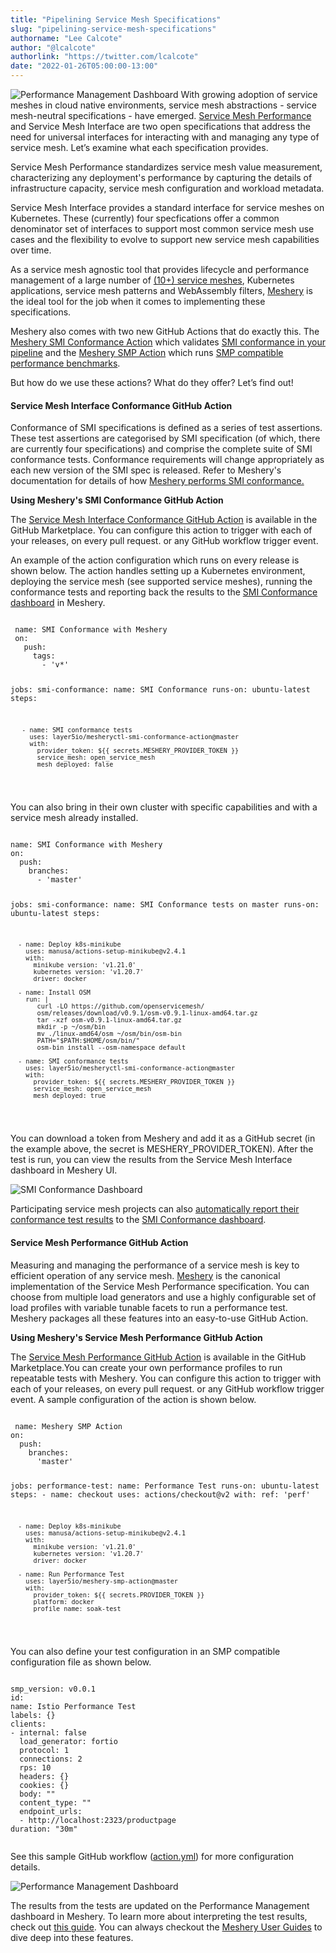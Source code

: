 ```yaml
---
title: "Pipelining Service Mesh Specifications"
slug: "pipelining-service-mesh-specifications"
authorname: "Lee Calcote"
author: "@lcalcote"
authorlink: "https://twitter.com/lcalcote"
date: "2022-01-26T05:00:00-13:00"
---
```

![Performance Management Dashboard](/img/blog/pipelining-service-mesh-specifications/service-mesh-specifications.png#left)
With growing adoption of service meshes in cloud native environments, service mesh abstractions - service mesh-neutral specifications - have emerged. [Service Mesh Performance](https://smp-spec.io/) and Service Mesh Interface are two open specifications that address the need for universal interfaces for interacting with and managing any type of service mesh. Let’s examine what each specification provides.

Service Mesh Performance standardizes service mesh value measurement, characterizing any deployment's performance by capturing the details of infrastructure capacity, service mesh configuration and workload metadata.

Service Mesh Interface provides a standard interface for service meshes on Kubernetes. These (currently) four specfications offer a common denominator set of interfaces to support most common service mesh use cases and the flexibility to evolve to support new service mesh capabilities over time.

As a service mesh agnostic tool that provides lifecycle and performance management of a large number of [(10+) service meshes](https://layer5.io/service-mesh-landscape), Kubernetes applications, service mesh patterns and WebAssembly filters, [Meshery](https://meshery.io/) is the ideal tool for the job when it comes to implementing these specifications.

Meshery also comes with two new GitHub Actions that do exactly this. The [Meshery SMI Conformance Action](https://github.com/layer5io/meshery-smi-conformance-action) which validates [SMI conformance in your pipeline](https://meshery.io/blog/validating-smi-conformance-with-meshery) and the [Meshery SMP Action](https://github.com/layer5io/meshery-smp-action) which runs [SMP compatible performance benchmarks](https://docs.meshery.io/functionality/performance-management).

But how do we use these actions? What do they offer? Let’s find out!

#### Service Mesh Interface Conformance GitHub Action

Conformance of SMI specifications is defined as a series of test assertions. These test assertions are categorised by SMI specification (of which, there are currently four specifications) and comprise the complete suite of SMI conformance tests. Conformance requirements will change appropriately as each new version of the SMI spec is released. Refer to Meshery's documentation for details of how [Meshery performs SMI conformance.](https://docs.meshery.io/functionality/service-mesh-interface)

**Using Meshery's SMI Conformance GitHub Action** 

The [Service Mesh Interface Conformance GitHub Action](https://github.com/marketplace/actions/service-mesh-interface-conformance-with-meshery) is available in the GitHub Marketplace. You can configure this action to trigger with each of your releases, on every pull request. or any GitHub workflow trigger event.

An example of the action configuration which runs on every release is shown below. The action handles setting up a Kubernetes environment, deploying the service mesh (see supported service meshes), running the conformance tests and reporting back the results to the [SMI Conformance dashboard](https://layer5.io/service-mesh-landscape#smi) in Meshery.

<div class="codewrapper">
  <pre><code>
 name: SMI Conformance with Meshery
 on:
   push:
     tags:
       - 'v*'

 jobs:
   smi-conformance:
     name: SMI Conformance
     runs-on: ubuntu-latest
     steps:

       - name: SMI conformance tests
         uses: layer5io/mesheryctl-smi-conformance-action@master
         with:
           provider_token: ${{ secrets.MESHERY_PROVIDER_TOKEN }}
           service_mesh: open_service_mesh
           mesh_deployed: false
   </code></pre></div>

You can also bring in their own cluster with specific capabilities and with a service mesh already installed.

<div class="codewrapper">
  <pre><code>
name: SMI Conformance with Meshery
on:
  push:
    branches:
      - 'master'

jobs:
  smi-conformance:
    name: SMI Conformance tests on master
    runs-on: ubuntu-latest
    steps:

      - name: Deploy k8s-minikube
        uses: manusa/actions-setup-minikube@v2.4.1
        with:
          minikube version: 'v1.21.0'
          kubernetes version: 'v1.20.7'
          driver: docker

      - name: Install OSM
        run: |
           curl -LO https://github.com/openservicemesh/
           osm/releases/download/v0.9.1/osm-v0.9.1-linux-amd64.tar.gz
           tar -xzf osm-v0.9.1-linux-amd64.tar.gz
           mkdir -p ~/osm/bin
           mv ./linux-amd64/osm ~/osm/bin/osm-bin
           PATH="$PATH:$HOME/osm/bin/"
           osm-bin install --osm-namespace default

      - name: SMI conformance tests
        uses: layer5io/mesheryctl-smi-conformance-action@master
        with:
          provider_token: ${{ secrets.MESHERY_PROVIDER_TOKEN }}
          service_mesh: open_service_mesh
          mesh_deployed: true
   </code></pre></div>

You can download a token from Meshery and add it as a GitHub secret (in the example above, the secret is MESHERY_PROVIDER_TOKEN). After the test is run, you can view the results from the Service Mesh Interface dashboard in Meshery UI.

![SMI Conformance Dashboard](/img/blog/pipelining-service-mesh-specifications/smi-conformance-result.png)

Participating service mesh projects can also [automatically report their conformance test results](https://docs.meshery.io/functionality/service-mesh-interface#reporting-conformance) to the [SMI Conformance dashboard](https://meshery.io/service-mesh-interface).

#### Service Mesh Performance GitHub Action

Measuring and managing the performance of a service mesh is key to efficient operation of any service mesh. [Meshery](https://meshery.io/) is the canonical implementation of the Service Mesh Performance specification. You can choose from multiple load generators and use a highly configurable set of load profiles with variable tunable facets to run a performance test. Meshery packages all these features into an easy-to-use GitHub Action.

**Using Meshery's Service Mesh Performance GitHub Action**

The [Service Mesh Performance GitHub Action](https://github.com/marketplace/actions/performance-testing-with-meshery) is available in the GitHub Marketplace.You can create your own performance profiles to run repeatable tests with Meshery. You can configure this action to trigger with each of your releases, on every pull request. or any GitHub workflow trigger event. A sample configuration of the action is shown below.

<div class="codewrapper">
  <pre><code>
 name: Meshery SMP Action
on:
  push:
    branches:
      'master'

jobs:
  performance-test:
    name: Performance Test
    runs-on: ubuntu-latest
    steps:
      - name: checkout
        uses: actions/checkout@v2
        with:
          ref: 'perf'

      - name: Deploy k8s-minikube
        uses: manusa/actions-setup-minikube@v2.4.1
        with:
          minikube version: 'v1.21.0'
          kubernetes version: 'v1.20.7'
          driver: docker

      - name: Run Performance Test
        uses: layer5io/meshery-smp-action@master
        with:
          provider_token: ${{ secrets.PROVIDER_TOKEN }}
          platform: docker
          profile_name: soak-test
   </code></pre></div>

You can also define your test configuration in an SMP compatible configuration file as shown below.

<div class="codewrapper">
  <pre><code>
smp_version: v0.0.1
id:
name: Istio Performance Test
labels: {}
clients:
- internal: false
  load_generator: fortio
  protocol: 1
  connections: 2
  rps: 10
  headers: {}
  cookies: {}
  body: ""
  content_type: ""
  endpoint_urls:
  - http://localhost:2323/productpage
duration: "30m"
 </code></pre></div>

See this sample GitHub workflow ([action.yml](https://github.com/layer5io/meshery-smp-action/blob/master/action.yml)) for more configuration details.

![Performance Management Dashboard](/img/blog/pipelining-service-mesh-specifications/service-mesh-performance-profile-test-results.png)

The results from the tests are updated on the Performance Management dashboard in Meshery. To learn more about interpreting the test results, check out [this guide](https://docs.meshery.io/guides/interpreting-performance-test-results). You can always checkout the [Meshery User Guides](https://docs.meshery.io/guides) to dive deep into these features.

